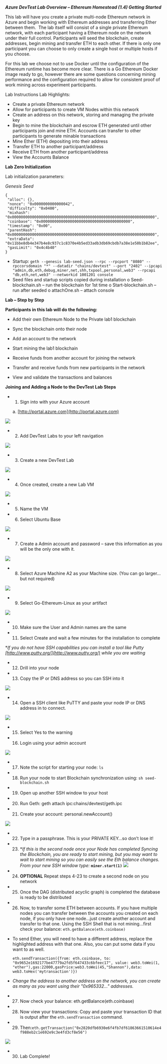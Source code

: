 ***Azure DevTest Lab Overview – Ethereum Homestead (1.4) Getting Started***

This lab will have you create a private multi-node Ethereum network in Azure and begin working with Ethereum addresses and transferring Ether between them.  The lab itself will consist of a single private Ethereum network, with each participant having a Ethereum node on the network under their full control. Participants will seed the blockchain, create addresses, begin mining and transfer ETH to each other. If there is only one participant you can choose to only create a single host or multiple hosts if you choose.

For this lab we choose not to use Docker until the configuration of the Ethereum runtime has become more clear. There is a Go Ethereum Docker image ready to go, however there are some questions concerning mining performance and the configuration required to allow for consistent proof of work mining across experiment participants.

Lab Instructions
Lab Highlights:
* Create a private Ethereum network
* Allow for participants to create VM Nodes within this network
* Create an address on this network, storing and managing the private key 
* Begin to mine the blockchain and escrow ETH generated until other participants join and mine ETH. Accounts can transfer to other participants to generate minable transactions
* Mine Ether (ETH) depositing into their address
* Transfer ETH to another participant/address
* Receive ETH from another participant/address
* View the Accounts Balance 

**Lab Zero Initialization**

Lab initialization parameters:

*Genesis Seed*

    {
     "alloc": {},
     "nonce": "0x0000000000000042",
     "difficulty": "0x0400",
     "mixhash": "0x0000000000000000000000000000000000000000000000000000000000000000",
     "coinbase": "0x0000000000000000000000000000000000000000",
     "timestamp": "0x00",
     "parentHash": "0x0000000000000000000000000000000000000000000000000000000000000000",
     "extraData": "0x11bbe8db4e347b4e8c937c1c8370e4b5ed33adb3db69cbdb7a38e1e50b1b82ee",
     "gasLimit": "0x4c4b40"
    }
* Startup: `geth --genesis lab-seed.json --rpc --rpcport "8080" --rpccorsdomain "*" --datadir "chains/devtest" --port "2402" --ipcapi "admin,db,eth,debug,miner,net,shh,txpool,personal,web3" --rpcapi "db,eth,net,web3" --networkid 1001201 console`
* Seed files and startup scripts copied during installation
o Seed-blockchain.sh – run the blockchain for 1st time
o Start-blockchain.sh – run after seeded
o attachOne.sh – attach console

**Lab – Step by Step**

**Participants in this lab will do the following:**
- Add their own Ethereum Node to the Private lab1 blockchain

- Sync the blockchain onto their node

- Add an account to the network

- Start mining the lab1 blockchain

- Receive funds from another account for joining the network

- Transfer and receive funds from new participants in the network

- View and validate the transactions and balances

**Joining and Adding a Node to the DevTest Lab Steps**


- 1. Sign into with your Azure account

	a. [http://portal.azure.com](http://portal.azure.com)

![](assets/mainPortal.png)



- 2. Add DevTest Labs to your left navigation

![](assets/addDevTestLabs.png)


- 3. Create a new DevTest Lab

![](assets/newDevTestLab.png)


- 4. Once created, create a new Lab VM

![](assets/newVM.png)

- 5. Name the VM 
- 6. Select Ubuntu Base

![](assets/vmType.png)



- 7. Create a Admin account and password – save this information as you will be the only one with it.

![](assets/vmUser.png)



- 8. Select Azure Machine A2 as your Machine size. (You can go larger…but not required)

![](assets/vmSize.png)



- 9. Select Go-Ethereum-Linux as your artifact 

![](assets/vmArtifacts.png)



- 10. Make sure the User and Admin names are the same



- 11. Select Create and wait a few minutes for the installation to complete

**If you do not have SSH capabilities you can install a tool like Putty [http://www.putty.org/](http://www.putty.org/) while you are waiting*



- 12. Drill into your node
- 13. Copy the IP or DNS address so you can SSH into it

![](assets/vmIP1.png)

- 14. Open a SSH client like PuTTY and paste your node IP or DNS address in to connect.

![](assets/puttyIp.png)

- 15. Select Yes to the warning 
- 16. Login using your admin account

![](assets/puttyLs.png)

- 17. Note the script for starting your node: `ls`
- 18. Run your node to start Blockchain synchronization using: `sh seed-blockchain.sh`
- 19. Open up another SSH window to your host
- 20. Run Geth: geth attach ipc:chains/devtest/geth.ipc
- 21. Create your account: personal.newAccount()

![](assets/personal.newAccount.png)

- 22. Type in a passphrase. This is your PRIVATE KEY…so don’t lose it!
- 23. **If this is the second node once your Node has completed Syncing the Blockchain, you are ready to start mining, but you may want to wait to start mining so you can easily see the Eth balance changes. From your new SSH window type:* **`miner.start(1)`**
![](assets/miner.Start().png)
- 24. **OPTIONAL** Repeat steps 4-23 to create a second node on you network
- 25. Once the DAG (distributed acyclic graph) is completed the database is ready to be distributed
- 26. Now, to transfer some ETH between accounts. If you have multiple nodes you can transfer between the accounts you created on each node, if you only have one node…just create another account and transfer to that one. Using the SSH Shell that is not mining…first check your balance:
`eth.getBalance(eth.coinbase)`
- To send Ether, you will need to have a different address, replace the highlighted address with that one. Also, you can put some data if you want to as well.
    
    `eth.sendTransaction({from: eth.coinbase, to: "0x9652e1692177be47779a2fd5f647433c6bfeec17", value: web3.toWei(1, "ether"),gas:22000,gasPrice:web3.toWei(45,"Shannon"),data: web3.toHex('mytransaction')})`
    
- *Change the address to another address on the network, you can create as many as you want using their "0x965332..." addresses.*
- 27. Now check your balance: eth.getBalance(eth.coinbase)
- 28. Now view your transactions: Copy and paste your transaction ID that is output after the `eth.sendTransaction` command.
- 29. Then:`eth.getTransaction("0x2820dfb6930e6f4fb7df61863661510614e4f988eb2c1e692e9c3e4fd3cf8e56")`

![](assets/trasactiondetails.png)

- 30. Lab Complete!

